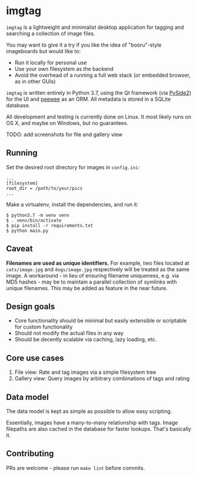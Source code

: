 # imgtag

`imgtag` is a lightweight and minimalist desktop application for tagging and searching a collection of image files.

You may want to give it a try if you like the idea of "booru"-style imageboards but would like to:

- Run it locally for personal use
- Use your own filesystem as the backend
- Avoid the overhead of a running a full web stack (or embedded browser, as in other GUIs)

`imgtag` is written entirely in Python 3.7, using the Qt framework (via [PySide2](https://pypi.org/project/PySide2/)) for the UI and [peewee](https://github.com/coleifer/peewee/) as an ORM. All metadata is stored in a SQLite database.

All development and testing is currently done on Linux. It most likely runs on OS X, and maybe on Windows, but no guarantees.

TODO: add screenshots for file and gallery view

## Running

Set the desired root directory for images in `config.ini`:
```
...
[filesystem]
root_dir = /path/to/your/pics
...
```

Make a virtualenv, install the dependencies, and run it:

```shell
$ python3.7 -m venv venv
$ . venv/bin/activate
$ pip install -r requirements.txt
$ python main.py
```

## Caveat

**Filenames are used as unique identifiers.** For example, two files located at `cats/image.jpg` and `dogs/image.jpg` respectively will be treated as the same image. A workaround - in lieu of ensuring filename uniqueness, e.g. via MD5 hashes - may be to maintain a parallel collection of symlinks with unique filenames. This may be added as feature in the near future.

## Design goals

- Core functionality should be minimal but easily extensible or scriptable for custom functionality
- Should not modify the actual files in any way
- Should be decently scalable via caching, lazy loading, etc.

## Core use cases

1. File view: Rate and tag images via a simple filesystem tree
2. Gallery view: Query images by arbitrary combinations of tags and rating

## Data model

The data model is kept as simple as possible to allow easy scripting.

Essentially, images have a many-to-many relationship with tags. Image filepaths are also cached in the database for faster lookups. That's basically it.

## Contributing

PRs are welcome - please run `make lint` before commits.
